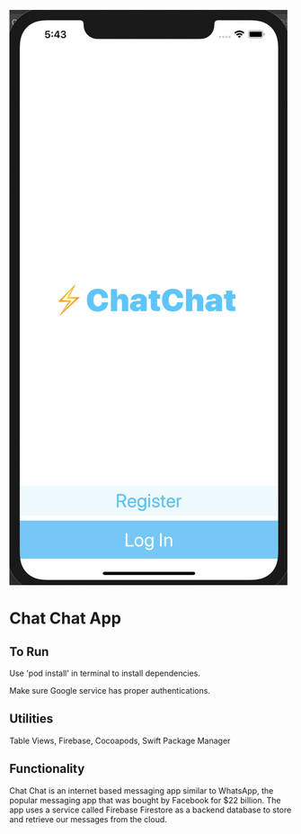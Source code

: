 ![AppImage](chatImageView.png)

# Chat Chat App

## To Run
Use 'pod install' in terminal to install dependencies.

Make sure Google service has proper authentications.

## Utilities

Table Views, Firebase, Cocoapods, Swift Package Manager

## Functionality

Chat Chat is an internet based messaging app similar to WhatsApp, the popular messaging app that was bought by Facebook for $22 billion. The  app uses a service called Firebase Firestore as a backend database to store and retrieve our messages from the cloud. 
